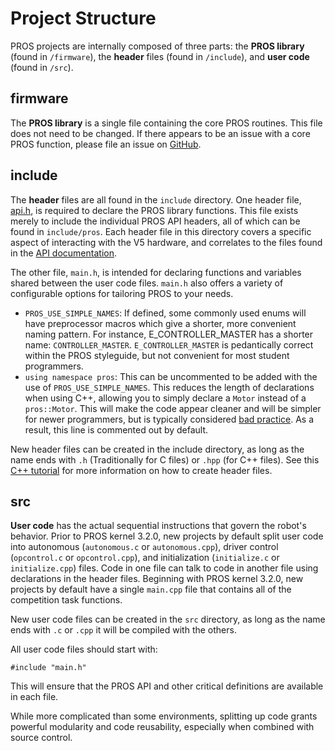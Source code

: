 Project Structure
=================

PROS projects are internally composed of three parts: the **PROS
library** (found in `/firmware`), the **header** files (found in
`/include`), and **user code** (found in `/src`).

firmware
--------

The **PROS library** is a single file containing the core PROS routines.
This file does not need to be changed. If there appears to be an issue
with a core PROS function, please file an issue on
[GitHub](https://github.com/purduesigbots/pros/issues).

include
-------

The **header** files are all found in the `include` directory. One
header file, [api.h](../../api/index.html), is required to declare the
PROS library functions. This file exists merely to include the
individual PROS API headers, all of which can be found in
`include/pros`. Each header file in this directory covers a specific
aspect of interacting with the V5 hardware, and correlates to the files
found in the [API documentation](../../api/index.html).

The other file, `main.h`, is intended for declaring functions and
variables shared between the user code files. `main.h` also offers a
variety of configurable options for tailoring PROS to your needs.

-   `PROS_USE_SIMPLE_NAMES`: If defined, some commonly used enums will
    have preprocessor macros which give a shorter, more convenient
    naming pattern. For instance, E\_CONTROLLER\_MASTER has a shorter
    name: `CONTROLLER_MASTER`. `E_CONTROLLER_MASTER` is pedantically
    correct within the PROS styleguide, but not convenient for most
    student programmers.
-   `using namespace pros`: This can be uncommented to be added with the
    use of `PROS_USE_SIMPLE_NAMES`. This reduces the length of
    declarations when using C++, allowing you to simply declare a
    `Motor` instead of a `pros::Motor`. This will make the code appear
    cleaner and will be simpler for newer programmers, but is typically
    considered [bad
    practice](https://msdn.microsoft.com/en-us/library/5cb46ksf.aspx).
    As a result, this line is commented out by default.

New header files can be created in the include directory, as long as the
name ends with `.h` (Traditionally for C files) or `.hpp` (for C++
files). See this [C++
tutorial](http://www.learncpp.com/cpp-tutorial/19-header-files/) for
more information on how to create header files.

src
---

**User code** has the actual sequential instructions that govern the
robot's behavior. Prior to PROS kernel 3.2.0, new projects by default
split user code into autonomous (`autonomous.c` or `autonomous.cpp`),
driver control (`opcontrol.c` or `opcontrol.cpp`), and initialization
(`initialize.c` or `initialize.cpp`) files. Code in one file can talk to
code in another file using declarations in the header files. Beginning
with PROS kernel 3.2.0, new projects by default have a single `main.cpp`
file that contains all of the competition task functions.

New user code files can be created in the `src` directory, as long as
the name ends with `.c` or `.cpp` it will be compiled with the others.

All user code files should start with:

    #include "main.h"

This will ensure that the PROS API and other critical definitions are
available in each file.

While more complicated than some environments, splitting up code grants
powerful modularity and code reusability, especially when combined with
source control.
